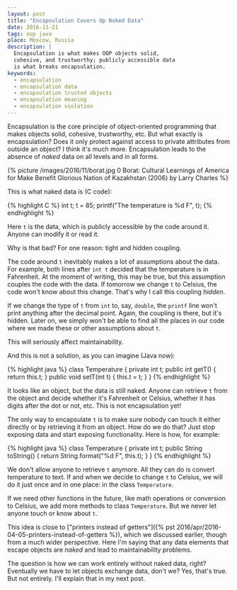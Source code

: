 ```yaml
---
layout: post
title: "Encapsulation Covers Up Naked Data"
date: 2016-11-21
tags: oop java
place: Moscow, Russia
description: |
  Encapsulation is what makes OOP objects solid,
  cohesive, and trustworthy; publicly accessible data
  is what breaks encapsulation.
keywords:
  - encapsulation
  - encapsulation data
  - encapsulation trusted objects
  - encapsulation meaning
  - encapsulation violation
---
```


Encapsulation is the core principle of object-oriented programming
that makes objects solid, cohesive, trustworthy, etc. But
what exactly is encapsulation? Does it only protect against access
to private attributes from outside an object? I think it's much more.
Encapsulation leads to the absence of _naked_ data on all levels and in all forms.

<!--more-->

{% picture /images/2016/11/borat.jpg 0 Borat: Cultural Learnings of America for Make Benefit Glorious Nation of Kazakhstan (2006) by Larry Charles %}

This is what naked data is (C code):

{% highlight C %}
int t;
t = 85;
printf("The temperature is %d F", t);
{% endhighlight %}

Here `t` is the data, which is publicly accessible by the code around it.
Anyone can modify it or read it.

Why is that bad? For one reason: tight and hidden coupling.

The code around `t` inevitably makes a lot of assumptions about the data. For
example, both lines after `int t` decided that the temperature is in Fahrenheit.
At the moment of writing, this may be true, but this assumption couples the
code with the data. If tomorrow we change `t` to Celsius, the code won't know
about this change. That's why I call this coupling _hidden_.

If we change the type of `t` from `int` to, say, `double`, the `printf`
line won't print anything after the decimal point. Again, the coupling is
there, but it's hidden. Later on, we simply won't be able to find all the places in our
code where we made these or other assumptions about `t`.

This will seriously affect maintainability.

And this is not a solution, as you can imagine (Java now):

{% highlight java %}
class Temperature {
  private int t;
  public int getT() { return this.t; }
  public void setT(int t) { this.t = t; }
}
{% endhighlight %}

It looks like an object, but the data is still naked. Anyone can retrieve
`t` from the object and decide whether it's Fahrenheit or Celsius, whether
it has digits after the dot or not, etc. This is not encapsulation yet!

The only way to encapsulate `t` is to make sure nobody can touch
it either directly or by retrieving it from an object. How do we do that?
Just stop exposing data and start exposing functionality. Here is how,
for example:

{% highlight java %}
class Temperature {
  private int t;
  public String toString() {
    return String.format("%d F", this.t);
  }
}
{% endhighlight %}

We don't allow anyone to retrieve `t` anymore. All they can do is
convert temperature to text. If and when we decide to change `t` to Celsius,
we will do it just once and in one place: in the class `Temperature`.

If we need other functions in the future, like math operations or conversion
to Celsius, we add more methods to class `Temperature`. But we never
let anyone touch or know about `t`.

This idea is close to
["printers instead of getters"]({% pst 2016/apr/2016-04-05-printers-instead-of-getters %}),
which we discussed earlier, though from a much wider perspective.
Here I'm saying that any data elements that escape objects are _naked_
and lead to maintainability problems.

The question is how we can work entirely without naked data, right? Eventually
we have to let objects exchange data, don't we? Yes, that's true. But not entirely.
I'll explain that in my next post.
